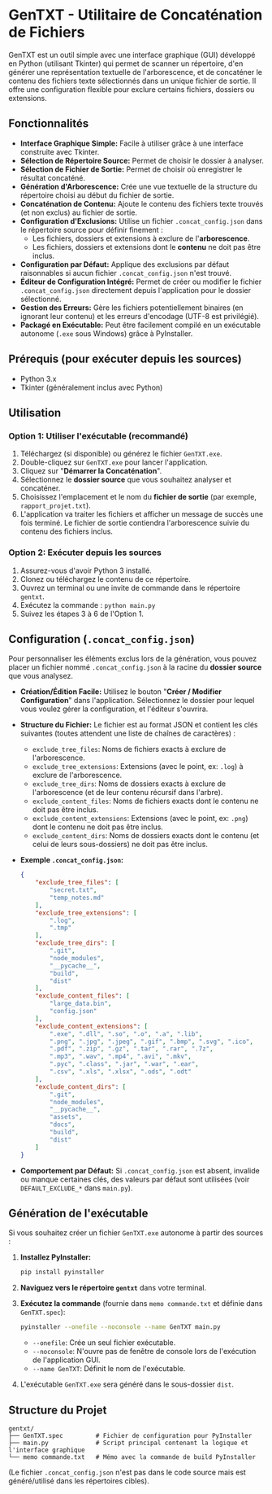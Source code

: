 
# GenTXT - Utilitaire de Concaténation de Fichiers

GenTXT est un outil simple avec une interface graphique (GUI) développé en Python (utilisant Tkinter) qui permet de scanner un répertoire, d'en générer une représentation textuelle de l'arborescence, et de concaténer le contenu des fichiers texte sélectionnés dans un unique fichier de sortie. Il offre une configuration flexible pour exclure certains fichiers, dossiers ou extensions.

## Fonctionnalités

*   **Interface Graphique Simple:** Facile à utiliser grâce à une interface construite avec Tkinter.
*   **Sélection de Répertoire Source:** Permet de choisir le dossier à analyser.
*   **Sélection de Fichier de Sortie:** Permet de choisir où enregistrer le résultat concaténé.
*   **Génération d'Arborescence:** Crée une vue textuelle de la structure du répertoire choisi au début du fichier de sortie.
*   **Concaténation de Contenu:** Ajoute le contenu des fichiers texte trouvés (et non exclus) au fichier de sortie.
*   **Configuration d'Exclusions:** Utilise un fichier `.concat_config.json` dans le répertoire source pour définir finement :
    *   Les fichiers, dossiers et extensions à exclure de l'**arborescence**.
    *   Les fichiers, dossiers et extensions dont le **contenu** ne doit pas être inclus.
*   **Configuration par Défaut:** Applique des exclusions par défaut raisonnables si aucun fichier `.concat_config.json` n'est trouvé.
*   **Éditeur de Configuration Intégré:** Permet de créer ou modifier le fichier `.concat_config.json` directement depuis l'application pour le dossier sélectionné.
*   **Gestion des Erreurs:** Gère les fichiers potentiellement binaires (en ignorant leur contenu) et les erreurs d'encodage (UTF-8 est privilégié).
*   **Packagé en Exécutable:** Peut être facilement compilé en un exécutable autonome (`.exe` sous Windows) grâce à PyInstaller.

## Prérequis (pour exécuter depuis les sources)

*   Python 3.x
*   Tkinter (généralement inclus avec Python)

## Utilisation

### Option 1: Utiliser l'exécutable (recommandé)

1.  Téléchargez (si disponible) ou générez le fichier `GenTXT.exe`.
2.  Double-cliquez sur `GenTXT.exe` pour lancer l'application.
3.  Cliquez sur "**Démarrer la Concaténation**".
4.  Sélectionnez le **dossier source** que vous souhaitez analyser et concaténer.
5.  Choisissez l'emplacement et le nom du **fichier de sortie** (par exemple, `rapport_projet.txt`).
6.  L'application va traiter les fichiers et afficher un message de succès une fois terminé. Le fichier de sortie contiendra l'arborescence suivie du contenu des fichiers inclus.

### Option 2: Exécuter depuis les sources

1.  Assurez-vous d'avoir Python 3 installé.
2.  Clonez ou téléchargez le contenu de ce répertoire.
3.  Ouvrez un terminal ou une invite de commande dans le répertoire `gentxt`.
4.  Exécutez la commande : `python main.py`
5.  Suivez les étapes 3 à 6 de l'Option 1.

## Configuration (`.concat_config.json`)

Pour personnaliser les éléments exclus lors de la génération, vous pouvez placer un fichier nommé `.concat_config.json` à la racine du **dossier source** que vous analysez.

*   **Création/Édition Facile:** Utilisez le bouton "**Créer / Modifier Configuration**" dans l'application. Sélectionnez le dossier pour lequel vous voulez gérer la configuration, et l'éditeur s'ouvrira.
*   **Structure du Fichier:** Le fichier est au format JSON et contient les clés suivantes (toutes attendent une liste de chaînes de caractères) :
    *   `exclude_tree_files`: Noms de fichiers exacts à exclure de l'arborescence.
    *   `exclude_tree_extensions`: Extensions (avec le point, ex: `.log`) à exclure de l'arborescence.
    *   `exclude_tree_dirs`: Noms de dossiers exacts à exclure de l'arborescence (et de leur contenu récursif dans l'arbre).
    *   `exclude_content_files`: Noms de fichiers exacts dont le contenu ne doit pas être inclus.
    *   `exclude_content_extensions`: Extensions (avec le point, ex: `.png`) dont le contenu ne doit pas être inclus.
    *   `exclude_content_dirs`: Noms de dossiers exacts dont le contenu (et celui de leurs sous-dossiers) ne doit pas être inclus.

*   **Exemple `.concat_config.json`:**
    ```json
    {
        "exclude_tree_files": [
            "secret.txt",
            "temp_notes.md"
        ],
        "exclude_tree_extensions": [
            ".log",
            ".tmp"
        ],
        "exclude_tree_dirs": [
            ".git",
            "node_modules",
            "__pycache__",
            "build",
            "dist"
        ],
        "exclude_content_files": [
            "large_data.bin",
            "config.json"
        ],
        "exclude_content_extensions": [
            ".exe", ".dll", ".so", ".o", ".a", ".lib",
            ".png", ".jpg", ".jpeg", ".gif", ".bmp", ".svg", ".ico",
            ".pdf", ".zip", ".gz", ".tar", ".rar", ".7z",
            ".mp3", ".wav", ".mp4", ".avi", ".mkv",
            ".pyc", ".class", ".jar", ".war", ".ear",
            ".csv", ".xls", ".xlsx", ".ods", ".odt"
        ],
        "exclude_content_dirs": [
            ".git",
            "node_modules",
            "__pycache__",
            "assets",
            "docs",
            "build",
            "dist"
        ]
    }
    ```

*   **Comportement par Défaut:** Si `.concat_config.json` est absent, invalide ou manque certaines clés, des valeurs par défaut sont utilisées (voir `DEFAULT_EXCLUDE_*` dans `main.py`).

## Génération de l'exécutable

Si vous souhaitez créer un fichier `GenTXT.exe` autonome à partir des sources :

1.  **Installez PyInstaller:**
    ```bash
    pip install pyinstaller
    ```
2.  **Naviguez vers le répertoire `gentxt`** dans votre terminal.
3.  **Exécutez la commande** (fournie dans `memo commande.txt` et définie dans `GenTXT.spec`):
    ```bash
    pyinstaller --onefile --noconsole --name GenTXT main.py
    ```
    *   `--onefile`: Crée un seul fichier exécutable.
    *   `--noconsole`: N'ouvre pas de fenêtre de console lors de l'exécution de l'application GUI.
    *   `--name GenTXT`: Définit le nom de l'exécutable.

4.  L'exécutable `GenTXT.exe` sera généré dans le sous-dossier `dist`.

## Structure du Projet

```
gentxt/
├── GenTXT.spec         # Fichier de configuration pour PyInstaller
├── main.py             # Script principal contenant la logique et l'interface graphique
└── memo commande.txt   # Mémo avec la commande de build PyInstaller
```

(Le fichier `.concat_config.json` n'est pas dans le code source mais est généré/utilisé dans les répertoires cibles).
```




